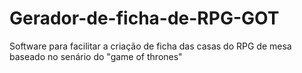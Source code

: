 # Gerador-de-ficha-de-RPG-GOT
Software para facilitar a criação de ficha das casas do RPG de mesa baseado no senário do "game of thrones"
